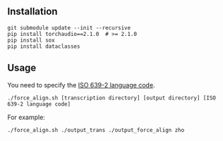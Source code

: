 ## Installation
```shell
git submodule update --init --recursive
pip install torchaudio==2.1.0  # >= 2.1.0
pip install sox 
pip install dataclasses 
```

## Usage
You need to specify the [ISO 639-2 language code](https://en.wikipedia.org/wiki/List_of_ISO_639_language_codes).
```shell
./force_align.sh [transcription directory] [output directory] [ISO 639-2 language code]
```

For example:
```shell
./force_align.sh ./output_trans ./output_force_align zho
```
